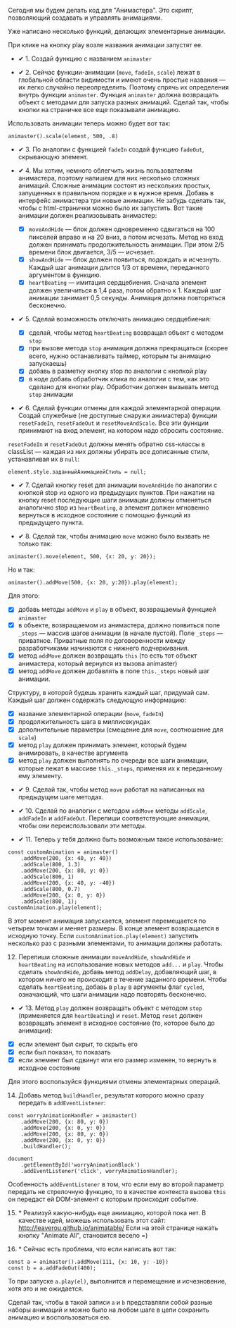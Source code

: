 Сегодня мы будем делать код для "Анимастера". Это скрипт, позволяющий создавать и управлять анимациями.

Уже написано несколько функций, делающих элементарные анимации.

При клике на кнопку play возле названия анимации запустят ее.

- ✔ 1. Создай функцию с названием `animaster`

- ✔ 2. Сейчас функции-анимации (`move`, `fadeIn`, `scale`) лежат в глобальной области видимости и имеют очень простые названия — их легко случайно переопределить. Поэтому спрячь их определения внутрь функции `animaster`. Функция `animaster` должна возвращать объект с методами для запуска разных анимаций. Сделай так, чтобы кнопки на страничке все еще показывали анимацию.

Использовать анимации теперь можно будет вот так:

```
animaster().scale(element, 500, .8)
```

- ✔ 3. По аналогии с функцией `fadeIn` создай функцию `fadeOut`, скрывающую элемент.

- ✔ 4. Мы хотим, немного облегчить жизнь пользователям анимастера, поэтому напишем для них несколько сложных анимаций. Сложные анимации состоят из нескольких простых, запущенных в правильном порядке и в нужное время. Добавь в интерфейс анимастера три новые анимации. Не забудь сделать так, чтобы с html-странички можно было их запустить. Вот такие анимации должен реализовывать анимастер:

  - [x] `moveAndHide` — блок должен одновременно сдвигаться на 100 пикселей вправо и на 20 вниз, а потом исчезать. Метод на вход должен принимать продолжительность анимации. При этом 2/5 времени блок двигается, 3/5 — исчезает.
  - [x] `showAndHide` — блок должен появиться, подождать и исчезнуть. Каждый шаг анимации длится 1/3 от времени, переданного аргументом в функцию.
  - [x] `heartBeating` — имитация сердцебиения. Сначала элемент должен увеличиться в 1,4 раза, потом обратно к 1. Каждый шаг анимации занимает 0,5 секунды. Анимация должна повторяться бесконечно.

- ✔ 5. Сделай возможность отключать анимацию сердцебиения:

  - [x] сделай, чтобы метод `heartBeating` возвращал объект с методом `stop`
  - [x] при вызове метода `stop` анимация должна прекращаться (скорее всего, нужно останавливать таймер, которым ты анимацию запускаешь)
  - [x] добавь в разметку кнопку stop по аналогии с кнопкой play
  - [x] в коде добавь обработчик клика по аналогии с тем, как это сделано для кнопки play. Обработчик должен вызывать метод `stop` анимации

- ✔ 6. Сделай функции отмены для каждой элементарной операции. Создай служебные (не доступные снаружи анимастера) функции `resetFadeIn`, `resetFadeOut` и `resetMoveAndScale`. Все эти функции принимают на вход элемент, на котором надо сбросить состояние.

`resetFadeIn` и `resetFadeOut` должны менять обратно css-классы в classList — каждая из них должны убирать все дописанные стили, устанавливая их в `null`:

```
element.style.заданныйАнимациейСтиль = null;
```

- ✔ 7. Сделай кнопку reset для анимации `moveAndHide` по аналогии с кнопкой stop из одного из предыдущих пунктов. При нажатии на кнопку reset последующие шаги анимации должны отменяться аналогично stop из `heartBeating`, а элемент должен мгновенно вернуться в исходное состояние с помощью функций из предыдущего пункта.

- ✔ 8. Сделай так, чтобы анимацию `move` можно было вызвать не только так:

```
animaster().move(element, 500, {x: 20, y: 20});
```

Но и так:

```
animaster().addMove(500, {x: 20, y:20}).play(element);
```

Для этого:

- [x] добавь методы `addMove` и `play` в объект, возвращаемый функцией `animaster`
- [x] в объекте, возвращаемом из анимастера, должно появиться поле `_steps` — массив шагов анимации (в начале пустой). Поле `_steps` — приватное. Приватные поля по договоренности между разработчиками начинаются с нижнего подчеркивания.
- [x] метод `addMove` должен возвращать `this` (то есть тот объект анимастера, который вернулся из вызова animaster)
- [x] метод `addMove` должен добавлять в поле `this._steps` новый шаг анимации.

Структуру, в которой будешь хранить каждый шаг, придумай сам.
Каждый шаг должен содержать следующую информацию:

- [x] название элементарной операции (`move`, `fadeIn`)
- [x] продолжительность шага в миллисекундах
- [x] дополнительные параметры (смещение для `move`, соотношение для `scale`)
- [x] метод `play` должен принимать элемент, который будем анимировать, в качестве аргумента
- [x] метод `play` должен выполнять по очереди все шаги анимации, которые лежат в массиве `this._steps`, применяя их к переданному ему элементу.

- ✔ 9. Сделай так, чтобы метод `move` работал на написанных на предыдущем шаге методах.

- ✔ 10. Сделай по аналогии с методом `addMove` методы `addScale`, `addFadeIn` и `addFadeOut`. Перепиши соответствующие анимации, чтобы они переиспользовали эти методы.

- ✔ 11. Теперь у тебя должно быть возможным такое использование:

```
const customAnimation = animaster()
    .addMove(200, {x: 40, y: 40})
    .addScale(800, 1.3)
    .addMove(200, {x: 80, y: 0})
    .addScale(800, 1)
    .addMove(200, {x: 40, y: -40})
    .addScale(800, 0.7)
    .addMove(200, {x: 0, y: 0})
    .addScale(800, 1);
customAnimation.play(element);
```

В этот момент анимация запускается, элемент перемещается по четырем точкам и меняет размеры. В конце элемент возвращается в исходную точку. Если `customAnimation.play(element)` запустить несколько раз с разными элементами, то анимации должны работать.

12. Перепиши сложные анимации `moveAndHide`, `showAndHide` и `heartBeating` на использование новых методов `add...` и `play`. Чтобы сделать `showAndHide`, добавь метод `addDelay`, добавляющий шаг, в котором ничего не происходит в течение заданного времени. Чтобы сделать `heartBeating`, добавь в `play` в аргументы флаг `cycled`, означающий, что шаги анимации надо повторять бесконечно.

- ✔ 13. Метод `play` должен возвращать объект с методом `stop` (применяется для `heartBeating`) и `reset`. Метод `reset` должен возвращать элемент в исходное состояние (то, которое было до анимации):

- [x] если элемент был скрыт, то скрыть его
- [x] если был показан, то показать
- [x] если элемент был сдвинут или его размер изменен, то вернуть в исходное состояние

Для этого воспользуйся функциями отмены элементарных операций.

14. Добавь метод `buildHandler`, результат которого можно сразу передать в `addEventListener`:

```
const worryAnimationHandler = animaster()
    .addMove(200, {x: 80, y: 0})
    .addMove(200, {x: 0, y: 0})
    .addMove(200, {x: 80, y: 0})
    .addMove(200, {x: 0, y: 0})
    .buildHandler();

document
    .getElementById('worryAnimationBlock')
    .addEventListener('click', worryAnimationHandler);
```

Особенность `addEventListener` в том, что если ему во второй параметр передать не стрелочную функцию, то в качестве контекста вызова `this` он передаст ей DOM-элемент с которым происходит событие.

15. \* Реализуй какую-нибудь еще анимацию, которой пока нет. В качестве идей, можешь использовать этот сайт: http://leaverou.github.io/animatable/ Если на этой странице нажать кнопку "Animate All", становится весело =)

16. \* Сейчас есть проблема, что если написать вот так:

```
const a = animaster().addMove(111, {x: 10, y: -10})
const b = a.addFadeOut(400);
```

То при запуске `a.play(el)`, выполнится и перемещение и исчезновение, хотя это и не ожидается.

Сделай так, чтобы в такой записи `a` и `b` представляли собой разные наборы анимаций и можно было на любом шаге в цепи сохранить анимацию и воспользоваться ею.
